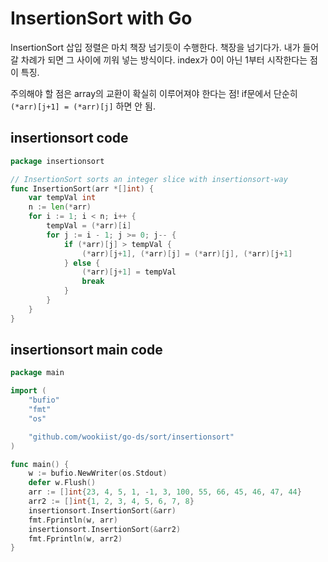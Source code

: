# InsertionSort with Go

InsertionSort 삽입 정렬은 마치 책장 넘기듯이 수행한다.
책장을 넘기다가. 내가 들어갈 차례가 되면 그 사이에 끼워 넣는 방식이다.
index가 0이 아닌 1부터 시작한다는 점이 특징.

주의해야 할 점은 array의 교환이 확실히 이루어져야 한다는 점!
if문에서 
단순히 
`(*arr)[j+1] = (*arr)[j]` 하면 안 됨.

## insertionsort code
```go
package insertionsort

// InsertionSort sorts an integer slice with insertionsort-way
func InsertionSort(arr *[]int) {
	var tempVal int
	n := len(*arr)
	for i := 1; i < n; i++ {
		tempVal = (*arr)[i]
		for j := i - 1; j >= 0; j-- {
			if (*arr)[j] > tempVal {
				(*arr)[j+1], (*arr)[j] = (*arr)[j], (*arr)[j+1]
			} else {
				(*arr)[j+1] = tempVal
				break
			}
		}
	}
}
```

## insertionsort main code
```go
package main

import (
	"bufio"
	"fmt"
	"os"

	"github.com/wookiist/go-ds/sort/insertionsort"
)

func main() {
	w := bufio.NewWriter(os.Stdout)
	defer w.Flush()
	arr := []int{23, 4, 5, 1, -1, 3, 100, 55, 66, 45, 46, 47, 44}
	arr2 := []int{1, 2, 3, 4, 5, 6, 7, 8}
	insertionsort.InsertionSort(&arr)
	fmt.Fprintln(w, arr)
	insertionsort.InsertionSort(&arr2)
	fmt.Fprintln(w, arr2)
}
```